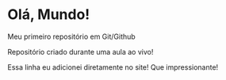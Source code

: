 # Olá, Mundo!
 Meu primeiro repositório em Git/Github

Repositório criado durante uma aula ao vivo!

Essa linha eu adicionei diretamente no site! Que impressionante!
